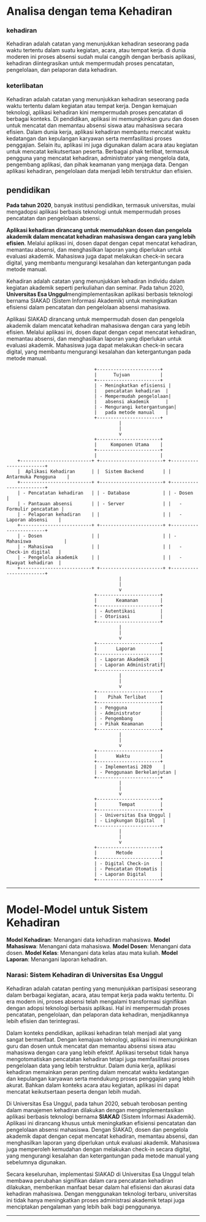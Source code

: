 
# Analisa dengan tema Kehadiran

### kehadiran 

Kehadiran adalah catatan yang menunjukkan kehadiran seseorang pada waktu tertentu dalam suatu kegiatan, acara, atau tempat kerja. di dunia moderen ini proses absensi sudah mulai canggih dengan berbasis aplikasi, kehadiran diintegrasikan untuk mempermudah proses pencatatan, pengelolaan, dan pelaporan data kehadiran. 

### keterlibatan
Kehadiran adalah catatan yang menunjukkan kehadiran seseorang pada waktu tertentu dalam kegiatan atau tempat kerja. Dengan kemajuan teknologi, aplikasi kehadiran kini mempermudah proses pencatatan di berbagai konteks. Di pendidikan, aplikasi ini memungkinkan guru dan dosen untuk mencatat dan memantau absensi siswa atau mahasiswa secara efisien. Dalam dunia kerja, aplikasi kehadiran membantu mencatat waktu kedatangan dan kepulangan karyawan serta memfasilitasi proses penggajian. Selain itu, aplikasi ini juga digunakan dalam acara atau kegiatan untuk mencatat keikutsertaan peserta. Berbagai pihak terlibat, termasuk pengguna yang mencatat kehadiran, administrator yang mengelola data, pengembang aplikasi, dan pihak keamanan yang menjaga data. Dengan aplikasi kehadiran, pengelolaan data menjadi lebih terstruktur dan efisien.

## pendidikan 

**Pada tahun 2020**, banyak institusi pendidikan, termasuk universitas, mulai mengadopsi aplikasi berbasis teknologi untuk mempermudah proses pencatatan dan pengelolaan absensi.

**Aplikasi kehadiran dirancang untuk memudahkan dosen dan pengelola akademik dalam mencatat kehadiran mahasiswa dengan cara yang lebih efisien**. Melalui aplikasi ini, dosen dapat dengan cepat mencatat kehadiran, memantau absensi, dan menghasilkan laporan yang diperlukan untuk evaluasi akademik. Mahasiswa juga dapat melakukan check-in secara digital, yang membantu mengurangi kesalahan dan ketergantungan pada metode manual.

Kehadiran adalah catatan yang menunjukkan kehadiran individu dalam kegiatan akademik seperti perkuliahan dan seminar. Pada tahun 2020, **Universitas Esa Unggul**mengimplementasikan aplikasi berbasis teknologi bernama SIAKAD (Sistem Informasi Akademik) untuk meningkatkan efisiensi dalam pencatatan dan pengelolaan absensi mahasiswa.

Aplikasi SIAKAD dirancang untuk mempermudah dosen dan pengelola akademik dalam mencatat kehadiran mahasiswa dengan cara yang lebih efisien. Melalui aplikasi ini, dosen dapat dengan cepat mencatat kehadiran, memantau absensi, dan menghasilkan laporan yang diperlukan untuk evaluasi akademik. Mahasiswa juga dapat melakukan check-in secara digital, yang membantu mengurangi kesalahan dan ketergantungan pada metode manual.

                                    +-----------------------+
                                    |      Tujuan           |
                                    +-----------------------+
                                    | - Meningkatkan efisiensi |
                                    |   pencatatan kehadiran  |
                                    | - Mempermudah pengelolaan|
                                    |   absensi akademik      |
                                    | - Mengurangi ketergantungan|
                                    |   pada metode manual    |
                                    +-----------------------+
                                             |
                                             |
                                             v
                                    +-----------------------+
                                    |     Komponen Utama    |
                                    +-----------------------+
                                    |                       |
        +--------------------------+ +-----------------------+ +------------------------+
        |  Aplikasi Kehadiran      | |  Sistem Backend       | |  Antarmuka Pengguna    |
        +--------------------------+ +-----------------------+ +------------------------+
        | - Pencatatan kehadiran   | | - Database            | | - Dosen                |
        | - Pantauan absensi       | | - Server              | |   - Formulir pencatatan |
        | - Pelaporan kehadiran    | |                       | |   - Laporan absensi    |
        +--------------------------+ +-----------------------+ +------------------------+
        | - Dosen                  | |                       | | - Mahasiswa            |
        | - Mahasiswa              | |                       | |   - Check-in digital   |
        | - Pengelola akademik     | |                       | |   - Riwayat kehadiran  |
        +--------------------------+ +-----------------------+ +------------------------+
                                             |
                                             |
                                             v
                                    +-----------------------+
                                    |       Keamanan        |
                                    +-----------------------+
                                    | - Autentikasi         |
                                    | - Otorisasi           |
                                    +-----------------------+
                                             |
                                             |
                                             v
                                    +-----------------------+
                                    |       Laporan         |
                                    +-----------------------+
                                    | - Laporan Akademik    |
                                    | - Laporan Administratif|
                                    +-----------------------+
                                             |
                                             |
                                             v
                                    +-----------------------+
                                    |    Pihak Terlibat     |
                                    +-----------------------+
                                    | - Pengguna            |
                                    | - Administrator       |
                                    | - Pengembang          |
                                    | - Pihak Keamanan      |
                                    +-----------------------+
                                             |
                                             |
                                             v
                                    +-----------------------+
                                    |       Waktu           |
                                    +-----------------------+
                                    | - Implementasi 2020    |
                                    | - Penggunaan Berkelanjutan |
                                    +-----------------------+
                                             |
                                             |
                                             v
                                    +-----------------------+
                                    |        Tempat         |
                                    +-----------------------+
                                    | - Universitas Esa Unggul |
                                    | - Lingkungan Digital   |
                                    +-----------------------+
                                             |
                                             |
                                             v
                                    +-----------------------+
                                    |       Metode          |
                                    +-----------------------+
                                    | - Digital Check-in    |
                                    | - Pencatatan Otomatis |
                                    | - Laporan Digital     |
                                    +-----------------------+



---
# Model-Model untuk Sistem Kehadiran

**Model Kehadiran**: Menangani data kehadiran mahasiswa.
**Model Mahasiswa**: Menangani data mahasiswa.
**Model Dosen**: Menangani data dosen.
**Model Kelas**: Menangani data kelas atau mata kuliah.
**Model Laporan**: Menangani laporan kehadiran.


### Narasi: Sistem Kehadiran di Universitas Esa Unggul

Kehadiran adalah catatan penting yang menunjukkan partisipasi seseorang dalam berbagai kegiatan, acara, atau tempat kerja pada waktu tertentu. Di era modern ini, proses absensi telah mengalami transformasi signifikan dengan adopsi teknologi berbasis aplikasi. Hal ini mempermudah proses pencatatan, pengelolaan, dan pelaporan data kehadiran, menjadikannya lebih efisien dan terintegrasi.

Dalam konteks pendidikan, aplikasi kehadiran telah menjadi alat yang sangat bermanfaat. Dengan kemajuan teknologi, aplikasi ini memungkinkan guru dan dosen untuk mencatat dan memantau absensi siswa atau mahasiswa dengan cara yang lebih efektif. Aplikasi tersebut tidak hanya mengotomatiskan pencatatan kehadiran tetapi juga memfasilitasi proses pengelolaan data yang lebih terstruktur. Dalam dunia kerja, aplikasi kehadiran memainkan peran penting dalam mencatat waktu kedatangan dan kepulangan karyawan serta mendukung proses penggajian yang lebih akurat. Bahkan dalam konteks acara atau kegiatan, aplikasi ini dapat mencatat keikutsertaan peserta dengan lebih mudah.

Di Universitas Esa Unggul, pada tahun 2020, sebuah terobosan penting dalam manajemen kehadiran dilakukan dengan mengimplementasikan aplikasi berbasis teknologi bernama **SIAKAD** (Sistem Informasi Akademik). Aplikasi ini dirancang khusus untuk meningkatkan efisiensi pencatatan dan pengelolaan absensi mahasiswa. Dengan SIAKAD, dosen dan pengelola akademik dapat dengan cepat mencatat kehadiran, memantau absensi, dan menghasilkan laporan yang diperlukan untuk evaluasi akademik. Mahasiswa juga memperoleh kemudahan dengan melakukan check-in secara digital, yang mengurangi kesalahan dan ketergantungan pada metode manual yang sebelumnya digunakan.

Secara keseluruhan, implementasi SIAKAD di Universitas Esa Unggul telah membawa perubahan signifikan dalam cara pencatatan kehadiran dilakukan, memberikan manfaat besar dalam hal efisiensi dan akurasi data kehadiran mahasiswa. Dengan menggunakan teknologi terbaru, universitas ini tidak hanya meningkatkan proses administrasi akademik tetapi juga menciptakan pengalaman yang lebih baik bagi penggunanya.

---
